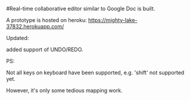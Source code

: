 
#Real-time collaborative editor similar to Google Doc is built.

A prototype is hosted on heroku: https://mighty-lake-37832.herokuapp.com/


Updated: 

added support of UNDO/REDO.


PS:

Not all keys on keyboard have been supported, e.g. 'shift' not supported yet.

However, it's only some tedious mapping work.
